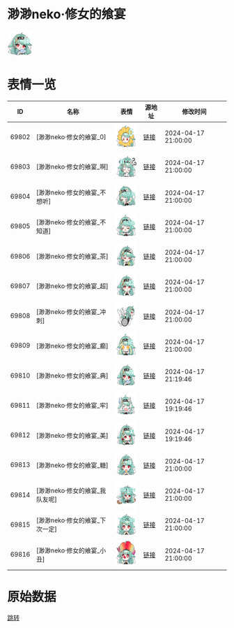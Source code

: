 # 渺渺neko·修女的飨宴

<img src="./cover.png" height="60" alt="cover" />

# 表情一览

|ID|名称|表情|源地址|修改时间|
|----|----|----|----|----|
|69802|[渺渺neko·修女的飨宴_0]|<img src="./pic/069802_%5B渺渺neko·修女的飨宴_0%5D.png" height="60" alt="0"/>|[链接](https://i0.hdslb.com/bfs/garb/ea086a94cc0184f8a5b2a3f4b62167f538a838f5.png)|2024-04-17 21:00:00|
|69803|[渺渺neko·修女的飨宴_啊]|<img src="./pic/069803_%5B渺渺neko·修女的飨宴_啊%5D.png" height="60" alt="啊"/>|[链接](https://i0.hdslb.com/bfs/garb/ed73822640d56d985ad1bddc05b95f91981e087e.png)|2024-04-17 21:00:00|
|69804|[渺渺neko·修女的飨宴_不想听]|<img src="./pic/069804_%5B渺渺neko·修女的飨宴_不想听%5D.png" height="60" alt="不想听"/>|[链接](https://i0.hdslb.com/bfs/garb/1b41874c84b5a6c34920bba9bb50ade8390733f3.png)|2024-04-17 21:00:00|
|69805|[渺渺neko·修女的飨宴_不知道]|<img src="./pic/069805_%5B渺渺neko·修女的飨宴_不知道%5D.png" height="60" alt="不知道"/>|[链接](https://i0.hdslb.com/bfs/garb/e59278a109ec131d4a302c648ac791dd59b5d00d.png)|2024-04-17 21:00:00|
|69806|[渺渺neko·修女的飨宴_茶]|<img src="./pic/069806_%5B渺渺neko·修女的飨宴_茶%5D.png" height="60" alt="茶"/>|[链接](https://i0.hdslb.com/bfs/garb/5e48a05fc642f0cb73dcaaab0812cf4906ddd609.png)|2024-04-17 21:00:00|
|69807|[渺渺neko·修女的飨宴_超]|<img src="./pic/069807_%5B渺渺neko·修女的飨宴_超%5D.png" height="60" alt="超"/>|[链接](https://i0.hdslb.com/bfs/garb/0cb7119f2a44c32bef487e04b7e8e57b4c3b434a.png)|2024-04-17 21:00:00|
|69808|[渺渺neko·修女的飨宴_冲刺]|<img src="./pic/069808_%5B渺渺neko·修女的飨宴_冲刺%5D.png" height="60" alt="冲刺"/>|[链接](https://i0.hdslb.com/bfs/garb/4704b1521e5e8d90da5b74e16d2689049cfe5f21.png)|2024-04-17 21:00:00|
|69809|[渺渺neko·修女的飨宴_癫]|<img src="./pic/069809_%5B渺渺neko·修女的飨宴_癫%5D.png" height="60" alt="癫"/>|[链接](https://i0.hdslb.com/bfs/garb/cb2892ccb944e2c37d78c78ecac2af8558bf15f6.png)|2024-04-17 21:00:00|
|69810|[渺渺neko·修女的飨宴_典]|<img src="./pic/069810_%5B渺渺neko·修女的飨宴_典%5D.png" height="60" alt="典"/>|[链接](https://i0.hdslb.com/bfs/garb/2a91a65636ae3cda9dd0c83e251be37264df91f4.png)|2024-04-17 21:19:46|
|69811|[渺渺neko·修女的飨宴_牢]|<img src="./pic/069811_%5B渺渺neko·修女的飨宴_牢%5D.png" height="60" alt="牢"/>|[链接](https://i0.hdslb.com/bfs/garb/cbf341082b01ed0282533d939c7be6222f29ebb0.png)|2024-04-17 19:19:46|
|69812|[渺渺neko·修女的飨宴_美]|<img src="./pic/069812_%5B渺渺neko·修女的飨宴_美%5D.png" height="60" alt="美"/>|[链接](https://i0.hdslb.com/bfs/garb/6f8b5b2ac4bfc65d18417bb51609c04065d79cb0.png)|2024-04-17 19:19:46|
|69813|[渺渺neko·修女的飨宴_糖]|<img src="./pic/069813_%5B渺渺neko·修女的飨宴_糖%5D.png" height="60" alt="糖"/>|[链接](https://i0.hdslb.com/bfs/garb/a7986e7dd2f36dd12de5f2244915971fac400a40.png)|2024-04-17 21:00:00|
|69814|[渺渺neko·修女的飨宴_我队友呢]|<img src="./pic/069814_%5B渺渺neko·修女的飨宴_我队友呢%5D.png" height="60" alt="我队友呢"/>|[链接](https://i0.hdslb.com/bfs/garb/55b8e4f1ee68208cc6d255c9846c15a7c828f921.png)|2024-04-17 21:00:00|
|69815|[渺渺neko·修女的飨宴_下次一定]|<img src="./pic/069815_%5B渺渺neko·修女的飨宴_下次一定%5D.png" height="60" alt="下次一定"/>|[链接](https://i0.hdslb.com/bfs/garb/850862925654b4b9ce59c084b0ad2867c7f18375.png)|2024-04-17 21:00:00|
|69816|[渺渺neko·修女的飨宴_小丑]|<img src="./pic/069816_%5B渺渺neko·修女的飨宴_小丑%5D.png" height="60" alt="小丑"/>|[链接](https://i0.hdslb.com/bfs/garb/5c4ddb62087e93be86037d3d48613029ffe48984.png)|2024-04-17 21:00:00|

# 原始数据

[跳转](./raw.json)

